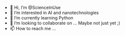 - 👋 Hi, I’m @ScienceInUse
- 👀 I’m interested in AI and nanotechnologies
- 🌱 I’m currently learning Python
- 💞️ I’m looking to collaborate on ... Maybe not just yet ;) 
- 📫 How to reach me ...

<!---
ScienceInUse/ScienceInUse is a ✨ special ✨ repository because its `README.md` (this file) appears on your GitHub profile.
You can click the Preview link to take a look at your changes.
--->
